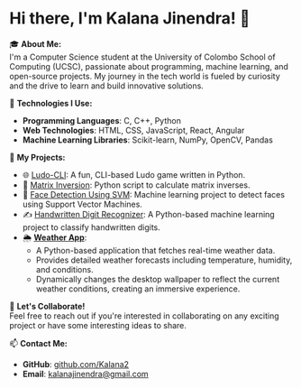 # Hi there, I'm Kalana Jinendra! 👋

🎓 **About Me:**  
I'm a Computer Science student at the University of Colombo School of Computing (UCSC), passionate about programming, machine learning, and open-source projects. My journey in the tech world is fueled by curiosity and the drive to learn and build innovative solutions.

🚀 **Technologies I Use:**  
- **Programming Languages**: C, C++, Python  
- **Web Technologies**: HTML, CSS, JavaScript, React, Angular  
- **Machine Learning Libraries**: Scikit-learn, NumPy, OpenCV, Pandas  

🔗 **My Projects:**  
- 🌐 [Ludo-CLI](https://github.com/Kalana2/Ludo-CLI.git): A fun, CLI-based Ludo game written in Python.  
- 🔢 [Matrix Inversion](https://github.com/Kalana2/matrix-inverce-calculator.git): Python script to calculate matrix inverses.  
- 🤖 [Face Detection Using SVM](https://github.com/Kalana2/face_detection_using_SVM.git): Machine learning project to detect faces using Support Vector Machines.  
- ✍️ [Handwritten Digit Recognizer](https://github.com/Kalana2/HandWritten-Digit-Recognition.git): A Python-based machine learning project to classify handwritten digits.  
- 🌦️ [**Weather App**](https://github.com/Kalana2/wallpaper_changer_with_weather.git):  
   - A Python-based application that fetches real-time weather data.  
   - Provides detailed weather forecasts including temperature, humidity, and conditions.  
   - Dynamically changes the desktop wallpaper to reflect the current weather conditions, creating an immersive experience.  

💬 **Let's Collaborate!**  
Feel free to reach out if you're interested in collaborating on any exciting project or have some interesting ideas to share.

📫 **Contact Me:**  
- **GitHub**: [github.com/Kalana2](https://github.com/Kalana2)  
- **Email**: kalanajinendra@gmail.com
